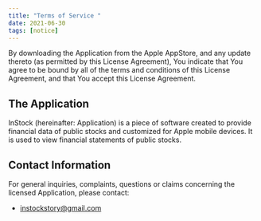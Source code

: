 ```yaml
---
title: "Terms of Service "
date: 2021-06-30
tags: [notice]
---
```


By downloading the Application from the Apple AppStore, and any update thereto (as permitted by this License Agreement), You indicate that You agree to be bound by all of the terms and conditions of this License Agreement, and that You accept this License Agreement. 

## The Application
InStock (hereinafter: Application) is a piece of software created to provide financial data of public stocks and customized for Apple mobile devices. It is used to view financial statements of public stocks.


## Contact Information
For general inquiries, complaints, questions or claims concerning the licensed Application, please contact: 
+ instockstory@gmail.com
